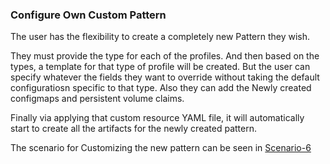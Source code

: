 ### Configure Own Custom Pattern

The user has the flexibility to create a completely new Pattern they wish.

They must provide the type for each of the profiles. And then based on the types, a template for that type of profile will be created.
But the user can specify whatever the fields they want to override without taking the default configuratiosn specific to that type.
Also they can add the Newly created configmaps and persistent volume claims. 

Finally via applying that custom resource YAML file, it will automatically start to create all the artifacts for the newly created pattern.

The scenario for Customizing the new pattern can be seen in [Scenario-6](https://github.com/wso2-incubator/wso2am-k8s-operator/tree/master/scenarios/scenario-6)

